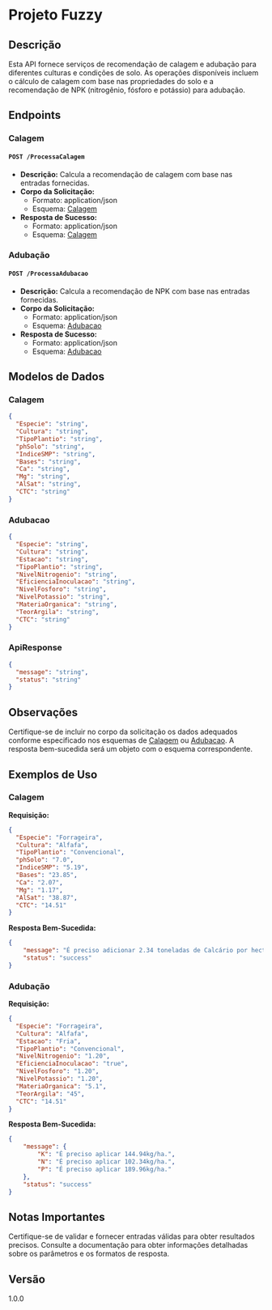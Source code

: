 # Projeto Fuzzy

## Descrição

Esta API fornece serviços de recomendação de calagem e adubação para diferentes culturas e condições de solo. As operações disponíveis incluem o cálculo de calagem com base nas propriedades do solo e a recomendação de NPK (nitrogênio, fósforo e potássio) para adubação.

## Endpoints

### Calagem

#### `POST /ProcessaCalagem`

- **Descrição:** Calcula a recomendação de calagem com base nas entradas fornecidas.
- **Corpo da Solicitação:**
  - Formato: application/json
  - Esquema: [Calagem](#calagem)
- **Resposta de Sucesso:**
  - Formato: application/json
  - Esquema: [Calagem](#calagem)

### Adubação

#### `POST /ProcessaAdubacao`

- **Descrição:** Calcula a recomendação de NPK com base nas entradas fornecidas.
- **Corpo da Solicitação:**
  - Formato: application/json
  - Esquema: [Adubacao](#adubacao)
- **Resposta de Sucesso:**
  - Formato: application/json
  - Esquema: [Adubacao](#adubacao)

## Modelos de Dados

### Calagem

```json
{
  "Especie": "string",
  "Cultura": "string",
  "TipoPlantio": "string",
  "phSolo": "string",
  "IndiceSMP": "string",
  "Bases": "string",
  "Ca": "string",
  "Mg": "string",
  "AlSat": "string",
  "CTC": "string"
}
```

### Adubacao

```json
{
  "Especie": "string",
  "Cultura": "string",
  "Estacao": "string",
  "TipoPlantio": "string",
  "NivelNitrogenio": "string",
  "EficienciaInoculacao": "string",
  "NivelFosforo": "string",
  "NivelPotassio": "string",
  "MateriaOrganica": "string",
  "TeorArgila": "string",
  "CTC": "string"
}
```

### ApiResponse

```json
{
  "message": "string",
  "status": "string"
}
```

## Observações

Certifique-se de incluir no corpo da solicitação os dados adequados conforme especificado nos esquemas de [Calagem](#calagem) ou [Adubacao](#adubacao). A resposta bem-sucedida será um objeto com o esquema correspondente.

## Exemplos de Uso

### Calagem

**Requisição:**

```json
{
  "Especie": "Forrageira",
  "Cultura": "Alfafa",
  "TipoPlantio": "Convencional",
  "phSolo": "7.0",
  "IndiceSMP": "5.19",
  "Bases": "23.85",
  "Ca": "2.07",
  "Mg": "1.17",
  "AlSat": "38.87",
  "CTC": "14.51"
}
```

**Resposta Bem-Sucedida:**

```json
{
	"message": "É preciso adicionar 2.34 toneladas de Calcário por hectare de forma superficial.",
	"status": "success"
}
```

### Adubação

**Requisição:**

```json
{
  "Especie": "Forrageira",
  "Cultura": "Alfafa",
  "Estacao": "Fria",
  "TipoPlantio": "Convencional",
  "NivelNitrogenio": "1.20",
  "EficienciaInoculacao": "true",
  "NivelFosforo": "1.20",
  "NivelPotassio": "1.20",
  "MateriaOrganica": "5.1",
  "TeorArgila": "45",
  "CTC": "14.51"
}
```

**Resposta Bem-Sucedida:**

```json
{
	"message": {
		"K": "É preciso aplicar 144.94kg/ha.",
		"N": "É preciso aplicar 102.34kg/ha.",
		"P": "É preciso aplicar 189.96kg/ha."
	},
	"status": "success"
}
```

## Notas Importantes

Certifique-se de validar e fornecer entradas válidas para obter resultados precisos. Consulte a documentação para obter informações detalhadas sobre os parâmetros e os formatos de resposta.

## Versão

1.0.0